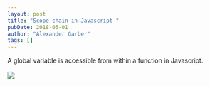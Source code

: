 ```yaml
---
layout: post
title: "Scope chain in Javascript "
pubDate: 2018-05-01
author: "Alexander Garber"
tags: []
---
```


<div xmlns="http://www.w3.org/1999/xhtml">A global variable is accessible from within a function in Javascript.<br><br><a href="https://lh3.googleusercontent.com/-9i2RdJ1gkIc/WufXxg3epbI/AAAAAAAAaIk/N1kWjh16Nb46umxjICKJRbtkjDmFUCdTgCHMYCw/s2560/%255BUNSET%255D" onblur="try {parent.deselectBloggerImageGracefully();} catch(e) {}"><img border="0" src="https://lh3.googleusercontent.com/-9i2RdJ1gkIc/WufXxg3epbI/AAAAAAAAaIk/N1kWjh16Nb46umxjICKJRbtkjDmFUCdTgCHMYCw/s640/%255BUNSET%255D" style="display:block; margin:0px auto 10px; text-align:center;cursor:pointer; cursor:hand;"></a>
</div>
